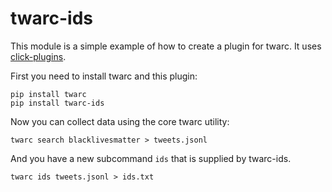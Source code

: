 # twarc-ids

This module is a simple example of how to create a plugin for twarc. It uses
[click-plugins].

First you need to install twarc and this plugin:

    pip install twarc
    pip install twarc-ids

Now you can collect data using the core twarc utility:

    twarc search blacklivesmatter > tweets.jsonl

And you have a new subcommand `ids` that is supplied by twarc-ids.

    twarc ids tweets.jsonl > ids.txt

[click-plugins]: https://pypi.org/project/click-plugins/
